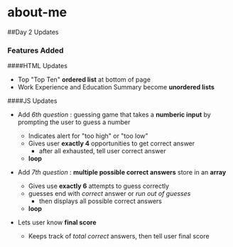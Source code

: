 # about-me

##Day 2 Updates

### Features Added
####HTML Updates
- Top "Top Ten" **ordered list** at bottom of page
- Work Experience and Education Summary become **unordered lists**

####JS Updates
- Add *6th question* : guessing game that takes a **numberic input** by prompting the user to guess a number
  - Indicates alert for "too high" or "too low"
  - Gives user **exactly 4** opportunities to get correct answer
    - after all exhausted, tell user correct answer 
  - **loop**
  
- Add *7th question* : **multiple possible correct answers** store in an **array**
  - Gives use **exactly 6** attempts to guess correctly
  - guesses end with *correct* answer or *run out of guesses*
    - then displays all possible correct answers
  - **loop**

- Lets user know **final score**
  - Keeps track of *total correct* answers, then tell user final score
